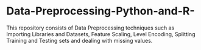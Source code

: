 # Data-Preprocessing-Python-and-R-
This repository consists of Data Preprocessing techniques such as Importing Libraries and Datasets, Feature Scaling, Level Encoding, Splitting Training and Testing sets and dealing with missing values.
